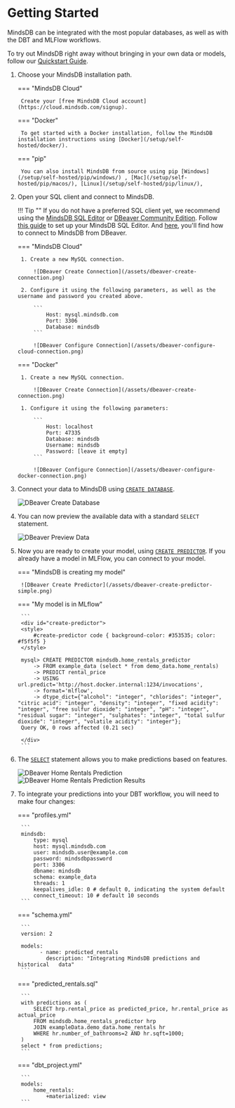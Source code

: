 # Getting Started

MindsDB can be integrated with the most popular databases, as well as with the DBT and MLFlow workflows.

To try out MindsDB right away without bringing in your own data or models, follow our [Quickstart Guide](/).

1. Choose your MindsDB installation path.

    === "MindsDB Cloud"

        Create your [free MindsDB Cloud account](https://cloud.mindsdb.com/signup).

    === "Docker"

        To get started with a Docker installation, follow the MindsDB installation instructions using [Docker](/setup/self-hosted/docker/).

    === "pip"

        You can also install MindsDB from source using pip [Windows](/setup/self-hosted/pip/windows/) , [Mac](/setup/self-hosted/pip/macos/), [Linux](/setup/self-hosted/pip/linux/), 

1. Open your SQL client and connect to MindsDB.

    !!! Tip ""
        If you do not have a preferred SQL client yet, we recommend using the [MindsDB SQL Editor](https://cloud.mindsdb.com/editor) or [DBeaver Community Edition](https://dbeaver.io/download/). Follow [this guide](setup/cloud/) to set up your MindsDB SQL Editor. And [here](/connect/dbeaver/), you'll find how to connect to MindsDB from DBeaver.

    === "MindsDB Cloud"

        1. Create a new MySQL connection.

            ![DBeaver Create Connection](/assets/dbeaver-create-connection.png)
            
        2. Configure it using the following parameters, as well as the username and password you created above.

            ```
                Host: mysql.mindsdb.com
                Port: 3306
                Database: mindsdb
            ```

            ![DBeaver Configure Connection](/assets/dbeaver-configure-cloud-connection.png)

    === "Docker"

        1. Create a new MySQL connection.

            ![DBeaver Create Connection](/assets/dbeaver-create-connection.png)
            
        1. Configure it using the following parameters:

            ```
                Host: localhost
                Port: 47335
                Database: mindsdb
                Username: mindsdb
                Password: [leave it empty]
            ```

            ![DBeaver Configure Connection](/assets/dbeaver-configure-docker-connection.png)

1. Connect your data to MindsDB using [`CREATE DATABASE`](https://docs.mindsdb.com/sql/create/databases/).

    ![DBeaver Create Database](/assets/dbeaver-create-database.png)

1. You can now preview the available data with a standard `SELECT` statement.

    ![DBeaver Preview Data](/assets/dbeaver-preview-data.png)

1. Now you are ready to create your model, using [`CREATE PREDICTOR`](https://docs.mindsdb.com/sql/create/predictor/). If you already have a model in MLFlow, you can connect to your model.

    === "MindsDB is creating my model"

        ![DBeaver Create Predictor](/assets/dbeaver-create-predictor-simple.png)

    === "My model is in MLflow"

        ```
        <div id="create-predictor">
        <style>
            #create-predictor code { background-color: #353535; color: #f5f5f5 }
        </style>
        
        mysql> CREATE PREDICTOR mindsdb.home_rentals_predictor
            -> FROM example_data (select * from demo_data.home_rentals)
            -> PREDICT rental_price
            -> USING url.predict='http://host.docker.internal:1234/invocations',
            -> format='mlflow',
            -> dtype_dict={"alcohol": "integer", "chlorides": "integer", "citric acid": "integer", "density": "integer", "fixed acidity": "integer", "free sulfur dioxide": "integer", "pH": "integer", "residual sugar": "integer", "sulphates": "integer", "total sulfur dioxide": "integer", "volatile acidity": "integer"};
        Query OK, 0 rows affected (0.21 sec)
            
        </div>
        ```

1. The [`SELECT`](/sql/api/select) statement allows you to make predictions based on features.

    ![DBeaver Home Rentals Prediction](/assets/dbeaver-home-rentals-prediction.png)
    ![DBeaver Home Rentals Prediction Results](/assets/dbeaver-home-rentals-prediction-results.png)

1. To integrate your predictions into your DBT workflow, you will need to make four changes:

    === "profiles.yml"

        ```
        mindsdb:
            type: mysql
            host: mysql.mindsdb.com
            user: mindsdb.user@example.com
            password: mindsdbpassword
            port: 3306
            dbname: mindsdb
            schema: example_data
            threads: 1
            keepalives_idle: 0 # default 0, indicating the system default
            connect_timeout: 10 # default 10 seconds
        ```

    === "schema.yml"

        ```
        version: 2

        models:
              - name: predicted_rentals
                description: "Integrating MindsDB predictions and historical   data"
        ```

    === "predicted_rentals.sql"

        ```
        with predictions as (
            SELECT hrp.rental_price as predicted_price, hr.rental_price as actual_price
            FROM mindsdb.home_rentals_predictor hrp
            JOIN exampleData.demo_data.home_rentals hr
            WHERE hr.number_of_bathrooms=2 AND hr.sqft=1000;
        )
        select * from predictions;
        ```

    === "dbt_project.yml"

        ```
        models:
            home_rentals:
                +materialized: view
        ```
